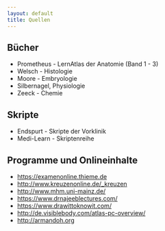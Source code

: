 ```yaml
---
layout: default
title: Quellen
---
```


## Bücher
- Prometheus - LernAtlas der Anatomie (Band 1 - 3) 
- Welsch - Histologie
- Moore - Embryologie
- Silbernagel, Physiologie
- Zeeck - Chemie

## Skripte
- Endspurt - Skripte der Vorklinik
- Medi-Learn - Skriptenreihe

## Programme und Onlineinhalte
- https://examenonline.thieme.de
- http://www.kreuzenonline.de/_kreuzen
- http://www.mhm.uni-mainz.de/
- https://www.drnajeeblectures.com/
- https://www.drawittoknowit.com/
- http://de.visiblebody.com/atlas-pc-overview/
- http://armandoh.org
